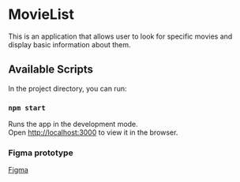 # MovieList

This is an application that allows user to look for specific movies and display basic information about them.

## Available Scripts

In the project directory, you can run:

### `npm start`

Runs the app in the development mode.\
Open [http://localhost:3000](http://localhost:3000) to view it in the browser.

### Figma prototype
[Figma](https://www.figma.com/proto/Bl2BPgGD7L6gpEWGPTUwLJ/MovieList?type=design&node-id=1-2&t=qnllqH0Rq1cD6oSW-1&scaling=scale-down&page-id=0%3A1&mode=design)
